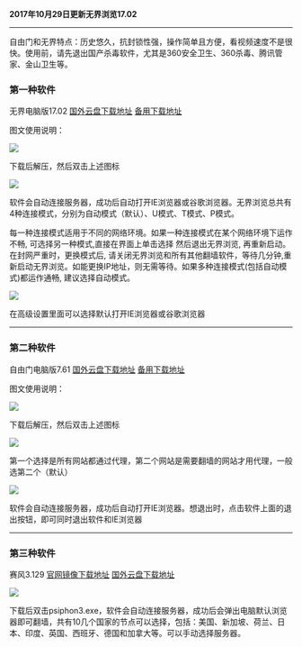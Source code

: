 **2017年10月29日更新无界浏览17.02**

***

自由门和无界特点：历史悠久，抗封锁性强，操作简单且方便，看视频速度不是很快。使用前，请先退出国产杀毒软件，尤其是360安全卫生、360杀毒、腾讯管家、金山卫生等。


### 第一种软件

无界电脑版17.02 [国外云盘下载地址](https://nofile.io/f/vsarZ5ZcD4h/u1702.zip) [备用下载地址](https://git.io/vEJlj)

图文使用说明：

![](https://raw.githubusercontent.com/Alvin9999/pac2/master/无界1.PNG)

下载后解压，然后双击上述图标

![](https://raw.githubusercontent.com/Alvin9999/PAC/master/download/wujie2.png)

软件会自动连接服务器，成功后自动打开IE浏览器或谷歌浏览器。无界浏览总共有4种连接模式，分别为自动模式（默认）、U模式、T模式、P模式。

每一种连接模式适用于不同的网络环境。如果一种连接模式在某个网络环境下运作不畅, 可选择另一种模式,直接在界面上单击选择 然后退出无界浏览, 再重新启动。在封网严重时，更换模式后, 请关闭无界浏览和所有其他翻墙软件，等待几分钟,重新启动无界浏览。如能更换IP地址，则无需等待。如果多种连接模式(包括自动模式)都运作通畅, 建议选择自动模式。

![](https://raw.githubusercontent.com/Alvin9999/pac2/master/无界3.PNG)

在高级设置里面可以选择默认打开IE浏览器或谷歌浏览器

***
### 第二种软件

自由门电脑版7.61 [国外云盘下载地址](https://nofile.io/f/wGvfRdpeBoC/fgp.zip)  [备用下载地址](https://git.io/fgp ) 

图文使用说明：

![](https://raw.githubusercontent.com/Alvin9999/pac2/master/自由门1.PNG)

下载后解压，然后双击上述图标

![](https://raw.githubusercontent.com/Alvin9999/pac2/master/自由门2.PNG)

第一个选择是所有网站都通过代理，第二个网站是需要翻墙的网站才用代理，一般选第二个（默认）

![](https://raw.githubusercontent.com/Alvin9999/pac2/master/自由门3.PNG)

软件会自动连接服务器，成功后自动打开IE浏览器。想退出时，点击软件上面的退出按钮，即可同时退出软件和IE浏览器

***

### 第三种软件

赛风3.129 [官网镜像下载地址](https://s3.amazonaws.com/psiphon/web/mjr4-p23r-puwl/zh/download.html) [国外云盘下载地址](https://nofile.io/f/ZYTJsF0mCcP/psiphon3.zip)

![](https://raw.githubusercontent.com/Alvin9999/pac2/master/sf1.PNG)

下载后双击psiphon3.exe，软件会自动连接服务器，成功后会弹出电脑默认浏览器即可翻墙，共有10几个国家的节点可以选择，包括：美国、新加坡、荷兰、日本、印度、英国、西班牙、德国和加拿大等。可以手动选择服务器。

